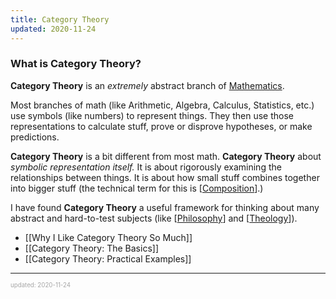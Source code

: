 ```yaml
---
title: Category Theory
updated: 2020-11-24
---
```


### What is Category Theory?

**Category Theory** is an _extremely_ abstract branch of <a href="https://en.wikipedia.org/wiki/Mathematics" target="_blank">Mathematics</a>.

Most branches of math (like Arithmetic, Algebra, Calculus, Statistics, etc.) use symbols (like numbers) to represent things. They then use those representations to calculate stuff, prove or disprove hypotheses, or make predictions.

**Category Theory** is a bit different from most math. **Category Theory** about _symbolic representation itself._ It is about rigorously examining the relationships between things. It is about how small stuff combines together into bigger stuff (the technical term for this is [[Composition]].)

I have found **Category Theory** a useful framework for thinking about many abstract and hard-to-test subjects (like [[Philosophy]] and [[Theology]]).

- [[Why I Like Category Theory So Much]]
- [[Category Theory: The Basics]]
- [[Category Theory: Practical Examples]]

---

<sup><sub><font color="#a6a6a6">updated: 2020-11-24</font></sub></sup>

[//begin]: # "Autogenerated link references for markdown compatibility"
[composition]: composition "Composition"
[philosophy]: philosophy "Philosophy"
[theology]: theology "Theology"
[why-i-like-category-theory-so-much]: why-i-like-category-theory-so-much "Why I Like Category Theory So Much"
[category-theory]: category-theory "Category Theory"
[//end]: # "Autogenerated link references"
